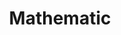 ---
title: "Mathematic"
listing: 
  contents: programming # all Quarto docs in the `posts` directory will be included on your listing page
  type: default # or `default` or `table`; each type has its own set of yaml options to include
  sort: "date desc" # can also sort on more than one field
  categories: true # allows you to sort posts by assigned categories 
  feed: true
---